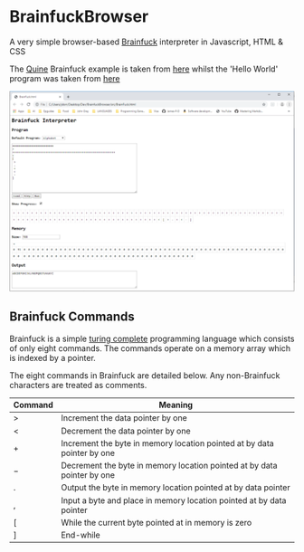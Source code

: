 # BrainfuckBrowser

A very simple browser-based [Brainfuck](https://en.wikipedia.org/wiki/Brainfuck) interpreter in Javascript, HTML &amp; CSS

The [Quine](https://en.wikipedia.org/wiki/Quine_(computing)) Brainfuck example is taken from [here](https://github.com/itchyny/brainfuck/blob/master/quine.bf) whilst the 'Hello World' program was taken from [here](https://codegolf.stackexchange.com/questions/55422/hello-world)

![Screenshot](https://github.com/James-P-D/BrainfuckBrowser/blob/master/screenshot.png)

## Brainfuck Commands

Brainfuck is a simple [turing complete](https://en.wikipedia.org/wiki/Turing_completeness) programming language which consists of only eight commands. The commands operate on a memory array which is indexed by a pointer.

The eight commands in Brainfuck are detailed below. Any non-Brainfuck characters are treated as comments.

Command | Meaning
------- | -------------
&gt; | Increment the data pointer by one
&lt; | Decrement the data pointer by one
&#43; | Increment the byte in memory location pointed at by data pointer by one
&minus; | Decrement the byte in memory location pointed at by data pointer by one
. | Output the byte in memory location pointed at by data pointer
, | Input a byte and place in memory location pointed at by data pointer
&#91; | While the current byte pointed at in memory is zero
&#93; | End-while